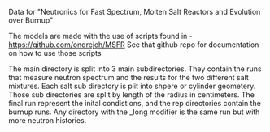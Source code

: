 Data for "Neutronics for Fast Spectrum, Molten Salt Reactors and Evolution over Burnup"

The models are made with the use of scripts found in - https://github.com/ondrejch/MSFR
See that github repo for documentation on how to use those scripts

The main directory is split into 3 main subdirectories.
They contain the runs that measure neutron spectrum and the results for the two different salt mixtures.
Each salt sub directory is plit into shpere or cylinder geometery.
Those sub directories are split by length of the radius in centimeters.
The final run represent the inital condistions, and the rep directories contain the burnup runs.
Any directory with the _long modifier is the same run but with more neutron histories.
